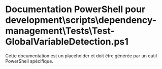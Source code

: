 # Documentation PowerShell pour development\scripts\dependency-management\Tests\Test-GlobalVariableDetection.ps1

Cette documentation est un placeholder et doit être générée par un outil PowerShell spécifique.
